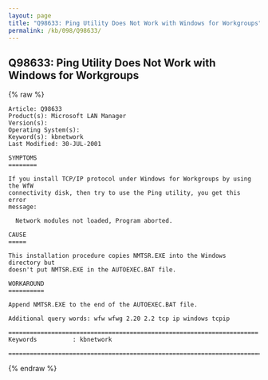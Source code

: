 ```yaml
---
layout: page
title: "Q98633: Ping Utility Does Not Work with Windows for Workgroups"
permalink: /kb/098/Q98633/
---
```


## Q98633: Ping Utility Does Not Work with Windows for Workgroups

{% raw %}

	Article: Q98633
	Product(s): Microsoft LAN Manager
	Version(s): 
	Operating System(s): 
	Keyword(s): kbnetwork
	Last Modified: 30-JUL-2001
	
	SYMPTOMS
	========
	
	If you install TCP/IP protocol under Windows for Workgroups by using the WfW
	connectivity disk, then try to use the Ping utility, you get this error
	message:
	
	  Network modules not loaded, Program aborted.
	
	CAUSE
	=====
	
	This installation procedure copies NMTSR.EXE into the Windows directory but
	doesn't put NMTSR.EXE in the AUTOEXEC.BAT file.
	
	WORKAROUND
	==========
	
	Append NMTSR.EXE to the end of the AUTOEXEC.BAT file.
	
	Additional query words: wfw wfwg 2.20 2.2 tcp ip windows tcpip
	
	======================================================================
	Keywords          : kbnetwork 
	
	=============================================================================
	

{% endraw %}
